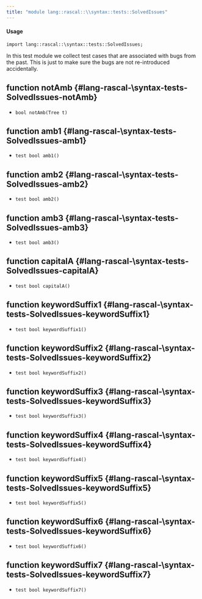 ```yaml
---
title: "module lang::rascal::\\syntax::tests::SolvedIssues"
---
```


#### Usage

`import lang::rascal::\syntax::tests::SolvedIssues;`

In this test module we collect test cases that are associated with bugs from the past.
This is just to make sure the bugs are not re-introduced accidentally.

## function notAmb {#lang-rascal-\syntax-tests-SolvedIssues-notAmb}

* ``bool notAmb(Tree t)``

## function amb1 {#lang-rascal-\syntax-tests-SolvedIssues-amb1}

* ``test bool amb1()``

## function amb2 {#lang-rascal-\syntax-tests-SolvedIssues-amb2}

* ``test bool amb2()``

## function amb3 {#lang-rascal-\syntax-tests-SolvedIssues-amb3}

* ``test bool amb3()``

## function capitalA {#lang-rascal-\syntax-tests-SolvedIssues-capitalA}

* ``test bool capitalA()``

## function keywordSuffix1 {#lang-rascal-\syntax-tests-SolvedIssues-keywordSuffix1}

* ``test bool keywordSuffix1()``

## function keywordSuffix2 {#lang-rascal-\syntax-tests-SolvedIssues-keywordSuffix2}

* ``test bool keywordSuffix2()``

## function keywordSuffix3 {#lang-rascal-\syntax-tests-SolvedIssues-keywordSuffix3}

* ``test bool keywordSuffix3()``

## function keywordSuffix4 {#lang-rascal-\syntax-tests-SolvedIssues-keywordSuffix4}

* ``test bool keywordSuffix4()``

## function keywordSuffix5 {#lang-rascal-\syntax-tests-SolvedIssues-keywordSuffix5}

* ``test bool keywordSuffix5()``

## function keywordSuffix6 {#lang-rascal-\syntax-tests-SolvedIssues-keywordSuffix6}

* ``test bool keywordSuffix6()``

## function keywordSuffix7 {#lang-rascal-\syntax-tests-SolvedIssues-keywordSuffix7}

* ``test bool keywordSuffix7()``

